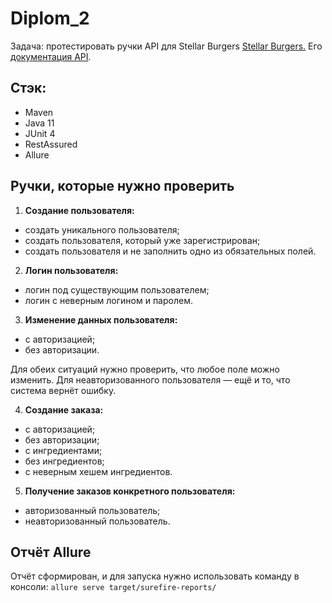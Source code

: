 # Diplom_2

Задача: протестировать ручки API для Stellar Burgers [Stellar Burgers.](https://stellarburgers.nomoreparties.site/) Его [документация API](https://code.s3.yandex.net/qa-automation-engineer/java/cheatsheets/paid-track/diplom/api-documentation.pdf).

## Стэк:
* Maven
* Java 11
* JUnit 4
* RestAssured
* Allure

## Ручки, которые нужно проверить
1. **Создание пользователя:**
* создать уникального пользователя;
* создать пользователя, который уже зарегистрирован;
* создать пользователя и не заполнить одно из обязательных полей.

2. **Логин пользователя:**
* логин под существующим пользователем;
* логин с неверным логином и паролем.

3. **Изменение данных пользователя:**
* с авторизацией;
* без авторизации.

Для обеих ситуаций нужно проверить, что любое поле можно изменить. Для неавторизованного пользователя — ещё и то, что система вернёт ошибку.

4. **Создание заказа:**
* с авторизацией;
* без авторизации;
* с ингредиентами;
* без ингредиентов;
* с неверным хешем ингредиентов.

5. **Получение заказов конкретного пользователя:**
* авторизованный пользователь;
* неавторизованный пользователь.

## Отчёт Allure

Отчёт сформирован, и для запуска нужно использовать команду в консоли:
```allure serve target/surefire-reports/```